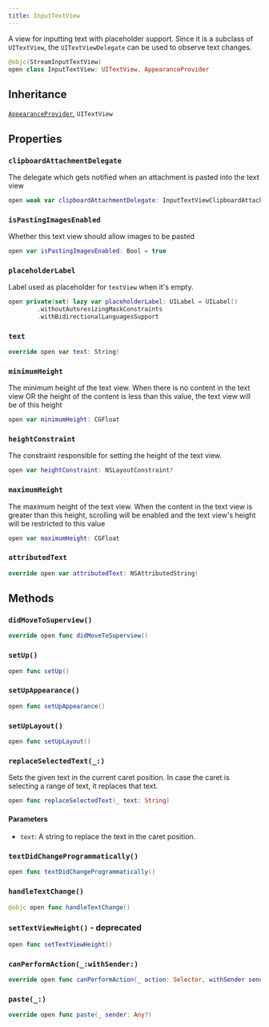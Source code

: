 ```yaml
---
title: InputTextView
---
```


A view for inputting text with placeholder support. Since it is a subclass
of `UITextView`, the `UITextViewDelegate` can be used to observe text changes.

``` swift
@objc(StreamInputTextView)
open class InputTextView: UITextView, AppearanceProvider 
```

## Inheritance

[`AppearanceProvider`](../../../utils/appearance-provider), `UITextView`

## Properties

### `clipboardAttachmentDelegate`

The delegate which gets notified when an attachment is pasted into the text view

``` swift
open weak var clipboardAttachmentDelegate: InputTextViewClipboardAttachmentDelegate?
```

### `isPastingImagesEnabled`

Whether this text view should allow images to be pasted

``` swift
open var isPastingImagesEnabled: Bool = true
```

### `placeholderLabel`

Label used as placeholder for `textView` when it's empty.

``` swift
open private(set) lazy var placeholderLabel: UILabel = UILabel()
        .withoutAutoresizingMaskConstraints
        .withBidirectionalLanguagesSupport
```

### `text`

``` swift
override open var text: String!
```

### `minimumHeight`

The minimum height of the text view.
When there is no content in the text view OR the height of the content is less than this value,
the text view will be of this height

``` swift
open var minimumHeight: CGFloat 
```

### `heightConstraint`

The constraint responsible for setting the height of the text view.

``` swift
open var heightConstraint: NSLayoutConstraint?
```

### `maximumHeight`

The maximum height of the text view.
When the content in the text view is greater than this height, scrolling will be enabled and the text view's height will be restricted to this value

``` swift
open var maximumHeight: CGFloat 
```

### `attributedText`

``` swift
override open var attributedText: NSAttributedString! 
```

## Methods

### `didMoveToSuperview()`

``` swift
override open func didMoveToSuperview() 
```

### `setUp()`

``` swift
open func setUp() 
```

### `setUpAppearance()`

``` swift
open func setUpAppearance() 
```

### `setUpLayout()`

``` swift
open func setUpLayout() 
```

### `replaceSelectedText(_:)`

Sets the given text in the current caret position.
In case the caret is selecting a range of text, it replaces that text.

``` swift
open func replaceSelectedText(_ text: String) 
```

#### Parameters

  - `text`: A string to replace the text in the caret position.

### `textDidChangeProgrammatically()`

``` swift
open func textDidChangeProgrammatically() 
```

### `handleTextChange()`

``` swift
@objc open func handleTextChange() 
```

### `setTextViewHeight()` - deprecated

``` swift
open func setTextViewHeight() 
```

### `canPerformAction(_:withSender:)`

``` swift
override open func canPerformAction(_ action: Selector, withSender sender: Any?) -> Bool 
```

### `paste(_:)`

``` swift
override open func paste(_ sender: Any?) 
```
